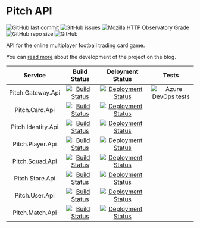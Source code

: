 # Pitch API

![GitHub last commit](https://img.shields.io/github/last-commit/pitch-game/pitch-api.svg)
![GitHub issues](https://img.shields.io/github/issues/pitch-game/pitch-api.svg)
![Mozilla HTTP Observatory Grade](https://img.shields.io/mozilla-observatory/grade/api.pitch-game.io.svg)
![GitHub repo size](https://img.shields.io/github/repo-size/pitch-game/pitch-api.svg)
![GitHub](https://img.shields.io/github/license/pitch-game/pitch-api.svg)

API for the online multiplayer football trading card game.

You can [read more](https://github.com/pitch-game/pitch-blog) about the development of the project on the blog.

|    Service   |  Build Status  |    Deloyment Status   |   Tests   |
|     :---:    |     :---:      |     :---:      |     :---:      |  
| Pitch.Gateway.Api   | [![Build Status](https://dev.azure.com/pitch-game/Pitch%20API/_apis/build/status/Pitch.Gateway.Api?branchName=master)](https://dev.azure.com/pitch-game/Pitch%20API/_build/latest?definitionId=14&branchName=master) | [![Deployment Status](https://vsrm.dev.azure.com/pitch-game/_apis/public/Release/badge/01e573de-5dd1-4889-95d0-1578288493e2/12/12)](https://dev.azure.com/pitch-game/Pitch%20API/_release?view=mine&definitionId=12) |   ![Azure DevOps tests](https://img.shields.io/azure-devops/tests/pitch-game/Pitch%20API/11)
| Pitch.Card.Api    | [![Build Status](https://dev.azure.com/pitch-game/Pitch%20API/_apis/build/status/Pitch.Card.Api?branchName=master)](https://dev.azure.com/pitch-game/Pitch%20API/_build/latest?definitionId=17&branchName=master) | [![Deployment Status](https://vsrm.dev.azure.com/pitch-game/_apis/public/Release/badge/01e573de-5dd1-4889-95d0-1578288493e2/13/13)](https://dev.azure.com/pitch-game/Pitch%20API/_release?view=mine&definitionId=13)
| Pitch.Identity.Api  | [![Build Status](https://dev.azure.com/pitch-game/Pitch%20API/_apis/build/status/Pitch.Identity.Api?branchName=master)](https://dev.azure.com/pitch-game/Pitch%20API/_build/latest?definitionId=16&branchName=master)    | [![Deployment Status](https://vsrm.dev.azure.com/pitch-game/_apis/public/Release/badge/01e573de-5dd1-4889-95d0-1578288493e2/14/14)](https://dev.azure.com/pitch-game/Pitch%20API/_release?view=mine&definitionId=14)  
| Pitch.Player.Api     | [![Build Status](https://dev.azure.com/pitch-game/Pitch%20API/_apis/build/status/Pitch.Player.Api?branchName=master)](https://dev.azure.com/pitch-game/Pitch%20API/_build/latest?definitionId=15&branchName=master) | [![Deployment Status](https://vsrm.dev.azure.com/pitch-game/_apis/public/Release/badge/01e573de-5dd1-4889-95d0-1578288493e2/15/15)](https://dev.azure.com/pitch-game/Pitch%20API/_release?view=mine&definitionId=15)  
Pitch.Squad.Api       | [![Build Status](https://dev.azure.com/pitch-game/Pitch%20API/_apis/build/status/Pitch.Squad.Api?branchName=master)](https://dev.azure.com/pitch-game/Pitch%20API/_build/latest?definitionId=12&branchName=master) | [![Deployment Status](https://vsrm.dev.azure.com/pitch-game/_apis/public/Release/badge/01e573de-5dd1-4889-95d0-1578288493e2/10/10)](https://dev.azure.com/pitch-game/Pitch%20API/_release?view=mine&definitionId=10)  
|  Pitch.Store.Api     | [![Build Status](https://dev.azure.com/pitch-game/Pitch%20API/_apis/build/status/Pitch.Store.Api?branchName=master)](https://dev.azure.com/pitch-game/Pitch%20API/_build/latest?definitionId=13&branchName=master) | [![Deployment Status](https://vsrm.dev.azure.com/pitch-game/_apis/public/Release/badge/01e573de-5dd1-4889-95d0-1578288493e2/11/11)](https://dev.azure.com/pitch-game/Pitch%20API/_release?view=mine&definitionId=11)  
| Pitch.User.Api        | [![Build Status](https://dev.azure.com/pitch-game/Pitch%20API/_apis/build/status/Pitch.User.Api?branchName=master)](https://dev.azure.com/pitch-game/Pitch%20API/_build/latest?definitionId=18&branchName=master)  | [![Deployment Status](https://vsrm.dev.azure.com/pitch-game/_apis/public/Release/badge/01e573de-5dd1-4889-95d0-1578288493e2/17/17)](https://dev.azure.com/pitch-game/Pitch%20API/_release?view=mine&definitionId=17)  
| Pitch.Match.Api       | [![Build Status](https://dev.azure.com/pitch-game/Pitch%20API/_apis/build/status/Pitch.Match.Api?branchName=master)](https://dev.azure.com/pitch-game/Pitch%20API/_build/latest?definitionId=11&branchName=master) | [![Deployment Status](https://vsrm.dev.azure.com/pitch-game/_apis/public/Release/badge/01e573de-5dd1-4889-95d0-1578288493e2/16/16)](https://dev.azure.com/pitch-game/Pitch%20API/_release?view=mine&definitionId=16)  
